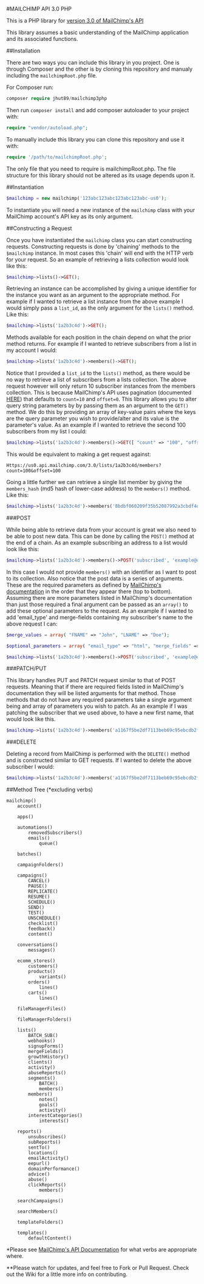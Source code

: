 #MAILCHIMP API 3.0 PHP

This is a PHP library for [version 3.0 of MailChimp's API](https://developer.mailchimp.com)

This library assumes a basic understanding of the MailChimp application and its associated functions. 

##Installation

There are two ways you can include this library in you project. One is through Composer and the other is by cloning this repository and manualy including the `mailchimpRoot.php` file.

For Composer run:

```php
composer require jhut89/mailchimp3php
```

Then run `composer install` and add composer autoloader to your project with:

```php
require "vendor/autoload.php";
```

To manually include this library you can clone this repository and use it with:

```php
require '/path/to/mailchimpRoot.php';
```

The only file that you need to require is mailchimpRoot.php. The file structure for this library should not be altered as its usage depends upon it.

##Instantiation

```php
$mailchimp = new mailchimp('123abc123abc123abc123abc-us0');
```

To instantiate you will need a new instance of the `mailchimp` class with your MailChimp account's API key as its only argument.

##Constructing a Request

Once you have instantiated the `mailchimp` class you can start constructing requests. Constructing requests is done by 'chaining' methods to the `$mailchimp` instance. In most cases this 'chain' will end with the HTTP verb for your request. So an example of retrieving a lists collection would look like this:

```php
$mailchimp->lists()->GET();
```

Retrieving an instance can be accomplished by giving a unique identifier for the instance you want as an argument to the appropriate method. For example if I wanted to retrieve a list instance from the above example I would simply pass a `list_id`, as the only argument for the `lists()` method. Like this:

```php
$mailchimp->lists('1a2b3c4d')->GET();
```

Methods available for each position in the chain depend on what the prior method returns. For example if I wanted to retrieve subscribers from a list in my account I would:

```php
$mailchimp->lists('1a2b3c4d')->members()->GET();
```

Notice that I provided a `list_id` to the `lists()` method, as there would be no way to retrieve a list of subscribers from a lists collection. The above request however will only return 10 subscriber instances from the members collection. This is because MailChimp's API uses pagination (documented [HERE](http://developer.mailchimp.com/documentation/mailchimp/guides/get-started-with-mailchimp-api-3/#parameters)) that defaults to `count=10` and `offset=0`. This library allows you to alter query string parameters by by passing them as an argument to the `GET()` method. We do this by providing an array of key-value pairs where the keys are the query parameter you wish to provide/alter and its value is the parameter's value. As an example if I wanted to retrieve the second 100 subscribers from my list I could:

```php
$mailchimp->lists('1a2b3c4d')->members()->GET([ "count" => "100", "offset" => "100"]);
```

This would be equivalent to making a get request against:

```
Https://us0.api.mailchimp.com/3.0/lists/1a2b3c4d/members?count=100&offset=100
```

Going a little further we can retrieve a single list member by giving the `members_hash` (md5 hash of lower-case address) to the `members()` method. Like this:

```php
$mailchimp->lists('1a2b3c4d')->members('8bdbf060209f35b52087992a3cbdf4d7')->GET();
```

###POST

While being able to retrieve data from your account is great we also need to be able to post new data. This can be done by calling the `POST()` method at the end of a chain. As an example subscribing an address to a list would look like this:

```php
$mailchimp->lists('1a2b3c4d')->members()->POST('subscribed', 'example@domain.com');
```

In this case I would not provide `members()` with an identifier as I want to post to its collection. Also notice that the post data is a series of arguments. These are the required parameters as defined by [MailChimp's documentation](http://developer.mailchimp.com/documentation/mailchimp/reference/lists/members/#create-post_lists_list_id_members) in the order that they appear there (top to bottom). Assuming there are more parameters listed in MailChimp's documentation than just those required a final argument can be passed as an `array()` to add these optional parameters to the request. As an example if I wanted to add 'email_type' and merge-fields containing my subscriber's name to the above request I can:

```php
$merge_values = array( "FNAME" => "John", "LNAME" => "Doe");

$optional_parameters = array( "email_type" => "html", "merge_fields" => $merge_values )

$mailchimp->lists('1a2b3c4d')->members()->POST('subscribed', 'example@domain.com', $optional_parameters);
```

###PATCH/PUT

This library handles PUT and PATCH request similar to that of POST requests. Meaning that if there are required fields listed in MailChimp's documentation they will be listed arguments for that method. Those methods that do not have any required parameters take a single argument being and array of parameters you wish to patch. As an example if I was patching the subscriber that we used above, to have a new first name, that would look like this.

```php
$mailchimp->lists('1a2b3c4d')->members('a1167f5be2df7113beb69c95ebcdb2fd')->PATCH( [ "merge_fields" => ["FNAME" => "Jane"] ] );
```

###DELETE

Deleting a record from MailChimp is performed with the `DELETE()` method and is constructed similar to GET requests. If I wanted to delete the above subscriber I would:

```php
$mailchimp->lists('1a2b3c4d')->members('a1167f5be2df7113beb69c95ebcdb2fd')->DELETE();
```

##Method Tree (\*excluding verbs)

	mailchimp()
		account()

		apps()

		automations()
	  		removedSubscribers()
	    	emails()
	    		queue()

	    batches()

	    campaignFolders()

	    campaigns()
	    	CANCEL()
	    	PAUSE()
	    	REPLICATE()
	    	RESUME()
	    	SCHEDULE()
	    	SEND()
	    	TEST()
	    	UNSCHEDULE()
	    	checklist()
	    	feedback()
	    	content()

	    conversations()
	    	messages()

	    ecomm_stores()
	    	customers()
	    	products()
	    		variants()
	    	orders()
	    		lines()
	    	carts()
	    		lines()

	    fileManagerFiles()

	    fileManagerFolders()

	    lists()
	    	BATCH_SUB()
	    	webhooks()
	    	signupForms()
	    	mergeFields()
	    	growthHistory()
	    	clients()
	    	activity()
	    	abuseReports()
	    	segments()
	    		BATCH()
	    		members()
	    	members()
	    		notes()
	    		goals()
	    		activity()
	       	interestCategories()
	       		interests()

	    reports()
	    	unsubscribes()
	    	subReports()
	    	sentTo()
	    	locations()
	    	emailActivity()
	    	eepurl()
	    	domainPerformance()
	    	advice()
	    	abuse()
	    	clickReports()
	    		members()

	    searchCampaigns()

	    searchMembers()

	    templateFolders()

	    templates()
	    	defaultContent()

\*Please see [MailChimp's API Documentation](http://developer.mailchimp.com/documentation/mailchimp/reference/overview/) for what verbs are appropriate where.

\*\*Please watch for updates, and feel free to Fork or Pull Request. Check out the Wiki for a little more info on contributing.




